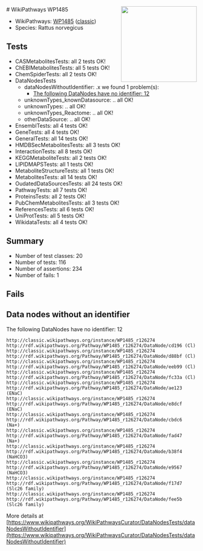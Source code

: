<img style="float: right; width: 200px" src="https://upload.wikimedia.org/wikipedia/commons/thumb/8/83/Wplogo_with_text_500.png/640px-Wplogo_with_text_500.png" />
# WikiPathways WP1485

* WikiPathways: [WP1485](https://wikipathways.org/pathways/WP1485) ([classic](https://classic.wikipathways.org/instance/WP1485))
* Species: Rattus norvegicus
## Tests
* CASMetabolitesTests: all 2 tests OK!
* ChEBIMetabolitesTests: all 5 tests OK!
* ChemSpiderTests: all 2 tests OK!
* DataNodesTests
    * dataNodesWithoutIdentifier: .x we found 1 problem(s):
        * [The following DataNodes have no identifier: 12](#8792c492)
    * unknownTypes_knownDatasource: .. all OK!
    * unknownTypes: .. all OK!
    * unknownTypes_Reactome: .. all OK!
    * otherDataSource: .. all OK!
* EnsemblTests: all 4 tests OK!
* GeneTests: all 4 tests OK!
* GeneralTests: all 14 tests OK!
* HMDBSecMetabolitesTests: all 3 tests OK!
* InteractionTests: all 8 tests OK!
* KEGGMetaboliteTests: all 2 tests OK!
* LIPIDMAPSTests: all 1 tests OK!
* MetaboliteStructureTests: all 1 tests OK!
* MetabolitesTests: all 14 tests OK!
* OudatedDataSourcesTests: all 24 tests OK!
* PathwayTests: all 7 tests OK!
* ProteinsTests: all 2 tests OK!
* PubChemMetabolitesTests: all 3 tests OK!
* ReferencesTests: all 6 tests OK!
* UniProtTests: all 5 tests OK!
* WikidataTests: all 4 tests OK!


## Summary

* Number of test classes: 20
* Number of tests: 116
* Number of assertions: 234
* Number of fails: 1

## Fails

<a name="8792c492" />

## Data nodes without an identifier

The following DataNodes have no identifier: 12
```
http://classic.wikipathways.org/instance/WP1485_r126274 http://rdf.wikipathways.org/Pathway/WP1485_r126274/DataNode/cd196 (Cl)
http://classic.wikipathways.org/instance/WP1485_r126274 http://rdf.wikipathways.org/Pathway/WP1485_r126274/DataNode/d88bf (Cl)
http://classic.wikipathways.org/instance/WP1485_r126274 http://rdf.wikipathways.org/Pathway/WP1485_r126274/DataNode/eeb99 (Cl)
http://classic.wikipathways.org/instance/WP1485_r126274 http://rdf.wikipathways.org/Pathway/WP1485_r126274/DataNode/fc33a (Cl)
http://classic.wikipathways.org/instance/WP1485_r126274 http://rdf.wikipathways.org/Pathway/WP1485_r126274/DataNode/ae123 (ENaC)
http://classic.wikipathways.org/instance/WP1485_r126274 http://rdf.wikipathways.org/Pathway/WP1485_r126274/DataNode/e8dcf (ENaC)
http://classic.wikipathways.org/instance/WP1485_r126274 http://rdf.wikipathways.org/Pathway/WP1485_r126274/DataNode/cbdc6 (Na+)
http://classic.wikipathways.org/instance/WP1485_r126274 http://rdf.wikipathways.org/Pathway/WP1485_r126274/DataNode/fad47 (Na+)
http://classic.wikipathways.org/instance/WP1485_r126274 http://rdf.wikipathways.org/Pathway/WP1485_r126274/DataNode/b38f4 (NaHCO3)
http://classic.wikipathways.org/instance/WP1485_r126274 http://rdf.wikipathways.org/Pathway/WP1485_r126274/DataNode/e9567 (NaHCO3)
http://classic.wikipathways.org/instance/WP1485_r126274 http://rdf.wikipathways.org/Pathway/WP1485_r126274/DataNode/f17d7 (Slc26 family)
http://classic.wikipathways.org/instance/WP1485_r126274 http://rdf.wikipathways.org/Pathway/WP1485_r126274/DataNode/fee5b (Slc26 family)
```

More details at [https://www.wikipathways.org/WikiPathwaysCurator/DataNodesTests/dataNodesWithoutIdentifier](https://www.wikipathways.org/WikiPathwaysCurator/DataNodesTests/dataNodesWithoutIdentifier)

